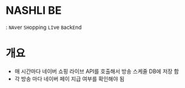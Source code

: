 # NASHLI BE
: `NA`ver `SH`opping `LI`ve `B`ack`E`nd

# 개요
- 매 시간마다 네이버 쇼핑 라이브 API를 호출해서 방송 스케줄 DB에 저장 함
- 각 방송 마다 네이버 페이 지급 여부를 확인해야 됨